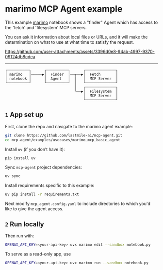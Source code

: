 # marimo MCP Agent example

This example [marimo](https://github.com/marimo-team/marimo) notebook shows a
"finder" Agent which has access to the 'fetch' and 'filesystem' MCP servers.

You can ask it information about local files or URLs, and it will make the
determination on what to use at what time to satisfy the request.

https://github.com/user-attachments/assets/3396d0e8-94ab-4997-9370-09124db8cdea

---

```plaintext
┌──────────┐      ┌──────────┐      ┌──────────────┐
│ marimo   │─────▶│  Finder  │──┬──▶│  Fetch       │
│ notebook │      │  Agent   │  │   │  MCP Server  │
└──────────┘      └──────────┘  │   └──────────────┘
                                │   ┌──────────────┐
                                └──▶│  Filesystem  │
                                    │  MCP Server  │
                                    └──────────────┘
```

## `1` App set up

First, clone the repo and navigate to the marimo agent example:

```bash
git clone https://github.com/lastmile-ai/mcp-agent.git
cd mcp-agent/examples/usecases/marimo_mcp_basic_agent
```

Install `uv` (if you don’t have it):

```bash
pip install uv
```

Sync `mcp-agent` project dependencies:

```bash
uv sync
```

Install requirements specific to this example:

```bash
uv pip install -r requirements.txt
```

Next modify `mcp_agent.config.yaml` to include directories to which
you'd like to give the agent access.

## `2` Run locally

Then run with:

```bash
OPENAI_API_KEY=<your-api-key> uvx marimo edit --sandbox notebook.py
```

To serve as a read-only app, use

```bash
OPENAI_API_KEY=<your-api-key> uvx marimo run --sandbox notebook.py
```
